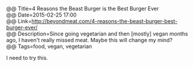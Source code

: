 @@ Title=4 Reasons the Beast Burger is the Best Burger Ever  
@@ Date=2015-02-25 17:00  
@@ Link=http://beyondmeat.com/4-reasons-the-beast-burger-best-burger-ever/  
@@ Description=Since going vegetarian and then [mostly] vegan months ago, I haven't really missed meat. Maybe this will change my mind?  
@@ Tags=food, vegan, vegetarian    

I need to try this.